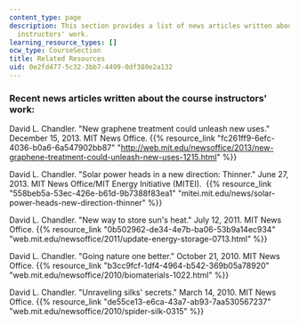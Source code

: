 ```yaml
---
content_type: page
description: This section provides a list of news articles written about the course
  instructors' work.
learning_resource_types: []
ocw_type: CourseSection
title: Related Resources
uid: 0e2fd477-5c32-3bb7-4499-0df380e2a132
---
```


### Recent news articles written about the course instructors' work:

David L. Chandler. "New graphene treatment could unleash new uses." December 15, 2013. MIT News Office. {{% resource_link "fc261ff9-6efc-4036-b0a6-6a547902bb87" "http://web.mit.edu/newsoffice/2013/new-graphene-treatment-could-unleash-new-uses-1215.html" %}}

David L. Chandler. "Solar power heads in a new direction: Thinner." June 27, 2013. MIT News Office/MIT Energy Initiative (MITEI).  {{% resource_link "558beb5a-53ec-426e-b61d-9b7388f83ea1" "mitei.mit.edu/news/solar-power-heads-new-direction-thinner" %}}

David L. Chandler. "New way to store sun's heat." July 12, 2011. MIT News Office. {{% resource_link "0b502962-de34-4e7b-ba06-53b9a14ec934" "web.mit.edu/newsoffice/2011/update-energy-storage-0713.html" %}}

David L. Chandler. "Going nature one better." October 21, 2010. MIT News Office. {{% resource_link "b3cc9fcf-1df4-4964-b542-369b05a78920" "web.mit.edu/newsoffice/2010/biomaterials-1022.html" %}}

David L. Chandler. "Unraveling silks' secrets." March 14, 2010. MIT News Office. {{% resource_link "de55ce13-e6ca-43a7-ab93-7aa530567237" "web.mit.edu/newsoffice/2010/spider-silk-0315" %}}